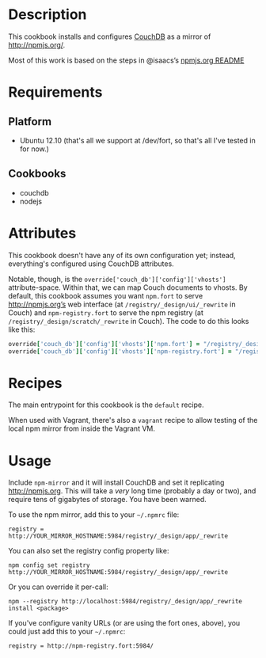 Description
===========

This cookbook installs and configures [CouchDB](https://couchdb.apache.org) as a mirror of http://npmjs.org/.

Most of this work is based on the steps in @isaacs’s [npmjs.org README](https://github.com/isaacs/npmjs.org/blob/master/README.md)

Requirements
============

Platform
--------

* Ubuntu 12.10 (that's all we support at /dev/fort, so that's all I've tested in for now.)

Cookbooks
---------

* couchdb
* nodejs

Attributes
==========

This cookbook doesn't have any of its own configuration yet; instead, everything's configured using CouchDB attributes.

Notable, though, is the `override['couch_db']['config']['vhosts']` attribute-space. Within that, we can map Couch documents to vhosts. By default, this cookbook assumes you want `npm.fort` to serve http://npmjs.org’s web interface (at `/registry/_design/ui/_rewrite` in Couch) and `npm-registry.fort` to serve the npm registry (at `/registry/_design/scratch/_rewrite` in Couch). The code to do this looks like this:

```ruby
override['couch_db']['config']['vhosts']['npm.fort'] = "/registry/_design/ui/_rewrite"
override['couch_db']['config']['vhosts']['npm-registry.fort'] = "/registry/_design/scratch/_rewrite"
```

Recipes
=======

The main entrypoint for this cookbook is the `default` recipe.

When used with Vagrant, there's also a `vagrant` recipe to allow testing of the local npm mirror from inside the Vagrant VM.

Usage
=====

Include `npm-mirror` and it will install CouchDB and set it replicating http://npmjs.org. This will take a _very_ long time (probably a day or two), and require tens of gigabytes of storage. You have been warned.

To use the npm mirror, add this to your `~/.npmrc` file:

    registry = http://YOUR_MIRROR_HOSTNAME:5984/registry/_design/app/_rewrite

You can also set the registry config property like:

    npm config set registry http://YOUR_MIRROR_HOSTNAME:5984/registry/_design/app/_rewrite

Or you can override it per-call:

    npm --registry http://localhost:5984/registry/_design/app/_rewrite install <package>

If you've configure vanity URLs (or are using the fort ones, above), you could just add this to your `~/.npmrc`:

    registry = http://npm-registry.fort:5984/